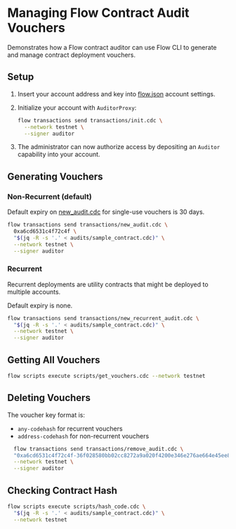 # Managing Flow Contract Audit Vouchers

Demonstrates how a Flow contract auditor can use Flow CLI to generate and manage contract deployment vouchers.

## Setup

1. Insert your account address and key into [flow.json](flow.json) account settings.

2. Initialize your account with `AuditorProxy`:
    ```bash
    flow transactions send transactions/init.cdc \
      --network testnet \
      --signer auditor
    ```
3. The administrator can now authorize access by depositing an `Auditor` capability into your account.

## Generating Vouchers

### Non-Recurrent (default)

Default expiry on [new_audit.cdc](transactions/new_audit.cdc) for single-use vouchers is 30 days.

  ```bash
  flow transactions send transactions/new_audit.cdc \
    0xa6cd6531c4f72c4f \
    "$(jq -R -s '.' < audits/sample_contract.cdc)" \
    --network testnet \
    --signer auditor
  ```

### Recurrent

Recurrent deployments are utility contracts that might be deployed to multiple accounts. 

Default expiry is none.

  ```bash
  flow transactions send transactions/new_recurrent_audit.cdc \
    "$(jq -R -s '.' < audits/sample_contract.cdc)" \
    --network testnet \
    --signer auditor
  ```

## Getting All Vouchers

```bash
flow scripts execute scripts/get_vouchers.cdc --network testnet
```

## Deleting Vouchers

The voucher key format is:

* `any-codehash` for recurrent vouchers
* `address-codehash` for non-recurrent vouchers

```bash
  flow transactions send transactions/remove_audit.cdc \
  "0xa6cd6531c4f72c4f-36f028580bb02cc8272a9a020f4200e346e276ae664e45ee80745574e2f5ab80" \
  --network testnet \
  --signer auditor
```

## Checking Contract Hash

```bash
flow scripts execute scripts/hash_code.cdc \
  "$(jq -R -s '.' < audits/sample_contract.cdc)" \
  --network testnet
```


